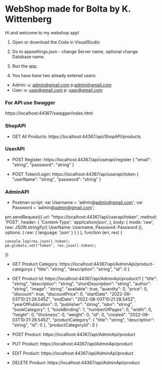 # WebShop made for Bolta by K. Wittenberg

Hi and welcome to my webshop app!

1. Open or download the Code in VisualStudio

2. Go to appsettings.json - change Server name, optional change Database name.

3. Run the app.

4. You have have two already entered users:

- Admin:   u: admin@gmail.com   p:admin@gmail.com
- User:   u: user@gmail.com   p: user@gmail.com




### For API use Swagger ###
https://localhost:44367/swagger/index.html



### ShopAPI ###
- GET All Products: https://localhost:44367/api/ShopAPI/products

### UserAPI ###
- POST Register: https://localhost:44367/api/userapi/register
{
  "email": "string",
  "password": "string"
}

- POST Token/Login: https://localhost:44367/api/userapi/token
{
  "userName": "string",
  "password": "string"
}

### AdminAPI ###
- Postman script:
var Username = 'admin@admin@gmail.com';
var Password = 'admin@admin@gmail.com';

pm.sendRequest({
    url: "https://localhost:44367/api/userapi/token",
    method: 'POST',
    header: {
        'Content-Type': 'application/json',
    },
    body: {
        mode: 'raw',
        raw: JSON.stringify({
            UserName: Username,
            Password: Password
        }),
        options: {
            raw: {
                language: 'json'
            }
        }
    }
}, function (err, res) {

    console.log(res.json().token);
    pm.globals.set("token", res.json().token);
})

- GET Product Category: https://localhost:44367/api/AdminApi/product-categorys
{
    "title": "string",
    "description": "string",
    "id": 0
 }
 
 - GET Product Id: https://localhost:44367/api/AdminApi/product/1
 {
  "title": "string",
  "description": "string",
  "shortDescription": "string",
  "author": "string",
  "image": "string",
  "available": true,
  "quantity": 0,
  "price": 0,
  "discount": true,
  "discountPrice": 0,
  "startDate": "2022-08-03T10:21:28.545Z",
  "endDate": "2022-08-03T10:21:28.545Z",
  "yearOfPublication": 0,
  "publisher": "string",
  "isbn": "string",
  "bookCategory": 1,
  "bookBinding": 1,
  "numberOfPages": 0,
  "width": 0,
  "height": 0,
  "thickness": 0,
  "weight": 0,
  "id": 0,
  "created": "2022-08-03T10:21:28.545Z",
  "productCategory": {
    "title": "string",
    "description": "string",
    "id": 0
  },
  "productCategoryId": 0
}

- POST Product: https://localhost:44367/api/AdminApi/product
- PUT Product: https://localhost:44367/api/AdminApi/product
- EDIT Product: https://localhost:44367/api/AdminApi/product
- DELETE Product: https://localhost:44367/api/AdminApi/product
